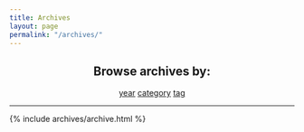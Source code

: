 ```yaml
---
title: Archives
layout: page
permalink: "/archives/"
---
```


<nav align="center" class="menu archives text-center" aria-label="browse archives">
  <h2>Browse archives by:</h2>
  <a class="label_link active" href="/archives" aria-current="page">year</a>
  <a class="label_link" href="/categories">category</a>
  <a class="label_link" href="/tags">tag</a>
</nav><hr>
{% include archives/archive.html %}
